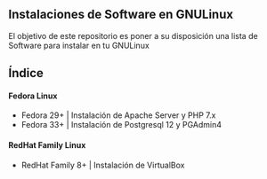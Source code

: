 ## Instalaciones de Software en GNULinux

El objetivo de este repositorio es poner a su disposición una lista de Software para instalar en tu GNULinux

## Índice

#### Fedora Linux
- Fedora 29+ | Instalación de Apache Server y PHP 7.x
- Fedora 33+ | Instalación de Postgresql 12 y PGAdmin4

#### RedHat Family Linux
- RedHat Family 8+ | Instalación de VirtualBox

